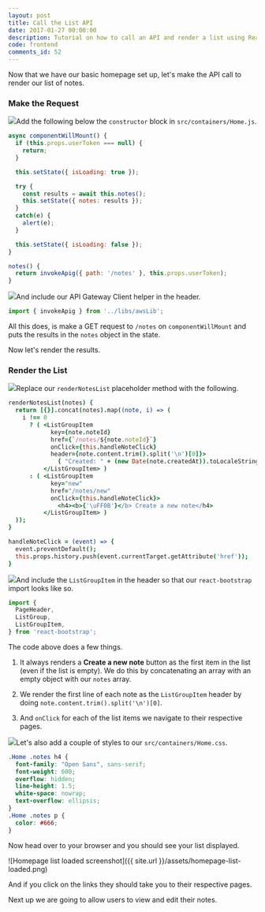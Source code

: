 ```yaml
---
layout: post
title: Call the List API
date: 2017-01-27 00:00:00
description: Tutorial on how to call an API and render a list using React Bootstrap in your React.js app.
code: frontend
comments_id: 52
---
```


Now that we have our basic homepage set up, let's make the API call to render our list of notes.

### Make the Request

<img class="code-marker" src="{{ site.url }}/assets/s.png" />Add the following below the `constructor` block in `src/containers/Home.js`.

``` javascript
async componentWillMount() {
  if (this.props.userToken === null) {
    return;
  }

  this.setState({ isLoading: true });

  try {
    const results = await this.notes();
    this.setState({ notes: results });
  }
  catch(e) {
    alert(e);
  }

  this.setState({ isLoading: false });
}

notes() {
  return invokeApig({ path: '/notes' }, this.props.userToken);
}
```

<img class="code-marker" src="{{ site.url }}/assets/s.png" />And include our API Gateway Client helper in the header.

``` javascript
import { invokeApig } from '../libs/awsLib';
```

All this does, is make a GET request to `/notes` on `componentWillMount` and puts the results in the `notes` object in the state.

Now let's render the results.

### Render the List

<img class="code-marker" src="{{ site.url }}/assets/s.png" />Replace our `renderNotesList` placeholder method with the following.

``` coffee
renderNotesList(notes) {
  return [{}].concat(notes).map((note, i) => (
    i !== 0
      ? ( <ListGroupItem
            key={note.noteId}
            href={`/notes/${note.noteId}`}
            onClick={this.handleNoteClick}
            header={note.content.trim().split('\n')[0]}>
              { "Created: " + (new Date(note.createdAt)).toLocaleString() }
          </ListGroupItem> )
      : ( <ListGroupItem
            key="new"
            href="/notes/new"
            onClick={this.handleNoteClick}>
              <h4><b>{'\uFF0B'}</b> Create a new note</h4>
          </ListGroupItem> )
  ));
}

handleNoteClick = (event) => {
  event.preventDefault();
  this.props.history.push(event.currentTarget.getAttribute('href'));
}
```

<img class="code-marker" src="{{ site.url }}/assets/s.png" />And include the `ListGroupItem` in the header so that our `react-bootstrap` import looks like so.

``` javascript
import {
  PageHeader,
  ListGroup,
  ListGroupItem,
} from 'react-bootstrap';
```

The code above does a few things.

1. It always renders a **Create a new note** button as the first item in the list (even if the list is empty). We do this by concatenating an array with an empty object with our `notes` array.

2. We render the first line of each note as the `ListGroupItem` header by doing `note.content.trim().split('\n')[0]`.

3. And `onClick` for each of the list items we navigate to their respective pages.

<img class="code-marker" src="{{ site.url }}/assets/s.png" />Let's also add a couple of styles to our `src/containers/Home.css`.

``` css
.Home .notes h4 {
  font-family: "Open Sans", sans-serif;
  font-weight: 600;
  overflow: hidden;
  line-height: 1.5;
  white-space: nowrap;
  text-overflow: ellipsis;
}
.Home .notes p {
  color: #666;
}
```

Now head over to your browser and you should see your list displayed.

![Homepage list loaded screenshot]({{ site.url }}/assets/homepage-list-loaded.png)

And if you click on the links they should take you to their respective pages.

Next up we are going to allow users to view and edit their notes.
